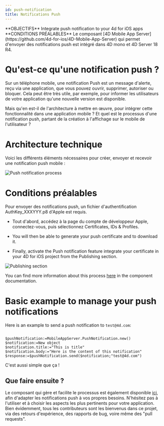 ```yaml
---
id: push-notification
title: Notifications Push
---
```


<div markdown="1" class = "tips">
**OBJECTIFS**
Integrate push notification to your 4d for iOS apps
</div>

<div markdown="1" class = "prerequisites">
**CONDITIONS PRÉALABLES**
Le composant [4D Mobile App Server](https://github.com/4d-for-ios/4D-Mobile-App-Server) qui permet d'envoyer des notifications push est intégré dans 4D mono et 4D Server 18 R4.
</div>

# Qu'est-ce qu'une notification push ?

Sur un téléphone mobile, une notification Push est un message d'alerte, reçu via une application, que vous pouvez ouvrir, supprimer, autoriser ou bloquer. Cela peut être très utile, par exemple, pour informer les utilisateurs de votre application qu'une nouvelle version est disponible.

Mais qu'en est-il de l'architecture à mettre en œuvre, pour intégrer cette fonctionnalité dans une application mobile ? Et quel est le processus d'une notification push, partant de la création à l'affichage sur le mobile de l'utilisateur ?

# Architecture technique

Voici les différents éléments nécessaires pour créer, envoyer et recevoir une notification push mobile :

![Push notification process](assets/en/push-notification/4D-for-ios-push-notification.png)

# Conditions préalables

Pour envoyer des notifications push, un fichier d'authentification AuthKey_XXXYYY.p8 d'Apple est requis.

* Tout d'abord, accédez à la page du compte de développeur Apple, connectez-vous, puis sélectionnez Certificates, IDs & Profiles.

* You will then be able to generate your push certificate and to download it.

* Finally, activate the Push notification feature integrate your certificate in your 4D for iOS project from the Publishing section.

![Publishing section](assets/en/push-notification/push-notification-publishing-section.png)

You can find more information about this process [here](https://github.com/4d-for-ios/4D-Mobile-App-Server/blob/master/Documentation/Classes/PushNotification.md) in the component documentation.

# Basic example to manage your push notifications

Here is an example to send a push notification to `test@4d.com`:

```4d

$pushNotification:=MobileAppServer.PushNotification.new() 
$notification:=New object 
$notification.title:="This is title" 
$notification.body:="Here is the content of this notification" 
$response:=$pushNotification.send($notification;"test@4d.com")

```

C'est aussi simple que ça !


## Que faire ensuite ?

Le composant qui gère et facilite le processus est également disponible [ici](https://github.com/4d-for-ios/4D-Mobile-App-Server/blob/master/Documentation/Classes/PushNotification.md), afin d'adapter les notifications push à vos propres besoins. N'hésitez pas à l'utiliser et à choisir les aspects les plus pertinents pour votre application. Bien évidemment, tous les contributeurs sont les bienvenus dans ce projet, via des retours d'expérience, des rapports de bug, voire même des "pull requests".


